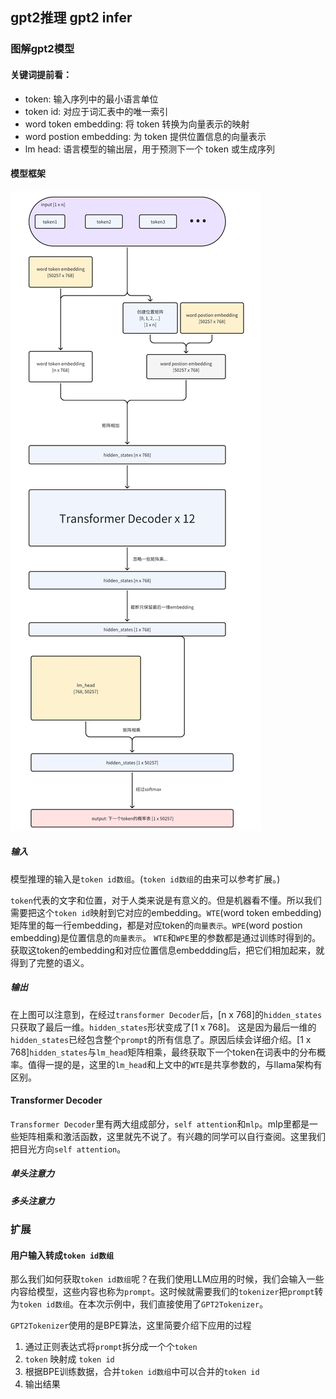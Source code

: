 ## gpt2推理 gpt2 infer

### 图解gpt2模型
#### 关键词提前看：
- token: 输入序列中的最小语言单位
- token id: 对应于词汇表中的唯一索引
- word token embedding: 将 token 转换为向量表示的映射
- word postion embedding: 为 token 提供位置信息的向量表示
- lm head: 语言模型的输出层，用于预测下一个 token 或生成序列

#### 模型框架
![gpt2 model pic](./../img/gpt2_model.jpg)

##### 输入

模型推理的输入是`token id数组`。(`token id数组`的由来可以参考扩展。)

`token`代表的文字和位置，对于人类来说是有意义的。但是机器看不懂。所以我们需要把这个`token id`映射到它对应的embedding。`WTE`(word token embedding)矩阵里的每一行embedding，都是对应token的`向量表示`。`WPE`(word postion embedding)是位置信息的`向量表示`。 `WTE`和`WPE`里的参数都是通过训练时得到的。获取这token的embedding和对应位置信息embeddding后，把它们相加起来，就得到了完整的语义。


##### 输出

在上图可以注意到，在经过`transformer Decoder`后，[n x 768]的`hidden_states`只获取了最后一维。`hidden_states`形状变成了[1 x 768]。 这是因为最后一维的`hidden_states`已经包含整个`prompt`的所有信息了。原因后续会详细介绍。[1 x 768]`hidden_states`与`lm_head`矩阵相乘，最终获取下一个token在词表中的分布概率。值得一提的是，这里的`lm_head`和上文中的`WTE`是共享参数的，与llama架构有区别。


#### Transformer Decoder

`Transformer Decoder`里有两大组成部分，`self attention`和`mlp`。mlp里都是一些矩阵相乘和激活函数，这里就先不说了。有兴趣的同学可以自行查阅。这里我们把目光方向`self attention`。

##### 单头注意力


<!-- 待画图 -->
<!-- 待补充 -->

##### 多头注意力

<!-- 待画图 -->
<!-- 待补充 -->


### 扩展

#### 用户输入转成`token id数组`
那么我们如何获取`token id数组`呢？在我们使用LLM应用的时候，我们会输入一些内容给模型，这些内容也称为`prompt`。这时候就需要我们的`tokenizer`把`prompt`转为`token id数组`。在本次示例中，我们直接使用了`GPT2Tokenizer`。

`GPT2Tokenizer`使用的是BPE算法，这里简要介绍下应用的过程

1. 通过正则表达式将`prompt`拆分成一个个`token`
2. `token` 映射成 `token id`
3. 根据BPE训练数据，合并`token id数组`中可以合并的`token id`
4. 输出结果



